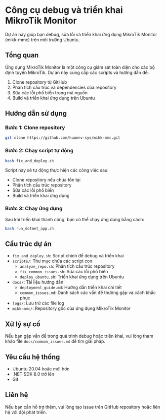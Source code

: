 # Công cụ debug và triển khai MikroTik Monitor

Dự án này giúp bạn debug, sửa lỗi và triển khai ứng dụng MikroTik Monitor (mikk-mmc) trên môi trường Ubuntu.

## Tổng quan

Ứng dụng MikroTik Monitor là một công cụ giám sát toàn diện cho các bộ định tuyến MikroTik. Dự án này cung cấp các scripts và hướng dẫn để:

1. Clone repository từ GitHub
2. Phân tích cấu trúc và dependencies của repository
3. Sửa các lỗi phổ biến trong mã nguồn
4. Build và triển khai ứng dụng trên Ubuntu

## Hướng dẫn sử dụng

### Bước 1: Clone repository

```bash
git clone https://github.com/huannv-sys/mikk-mmc.git
```

### Bước 2: Chạy script tự động

```bash
bash fix_and_deploy.sh
```

Script này sẽ tự động thực hiện các công việc sau:
- Clone repository nếu chưa tồn tại
- Phân tích cấu trúc repository
- Sửa các lỗi phổ biến
- Build và triển khai ứng dụng

### Bước 3: Chạy ứng dụng

Sau khi triển khai thành công, bạn có thể chạy ứng dụng bằng cách:

```bash
bash run_dotnet_app.sh
```

## Cấu trúc dự án

- `fix_and_deploy.sh`: Script chính để debug và triển khai
- `scripts/`: Thư mục chứa các script con
  - `analyze_repo.sh`: Phân tích cấu trúc repository
  - `fix_common_issues.sh`: Sửa các lỗi phổ biến
  - `deploy_ubuntu.sh`: Triển khai ứng dụng trên Ubuntu
- `docs/`: Tài liệu hướng dẫn
  - `deployment_guide.md`: Hướng dẫn triển khai chi tiết
  - `common_issues.md`: Danh sách các vấn đề thường gặp và cách khắc phục
- `logs/`: Lưu trữ các file log
- `mikk-mmc/`: Repository gốc của ứng dụng MikroTik Monitor

## Xử lý sự cố

Nếu bạn gặp vấn đề trong quá trình debug hoặc triển khai, vui lòng tham khảo file `docs/common_issues.md` để tìm giải pháp.

## Yêu cầu hệ thống

- Ubuntu 20.04 hoặc mới hơn
- .NET SDK 8.0 trở lên
- Git

## Liên hệ

Nếu bạn cần hỗ trợ thêm, vui lòng tạo issue trên GitHub repository hoặc liên hệ với đội phát triển.
